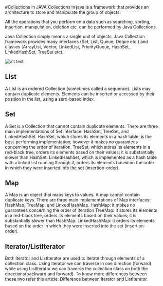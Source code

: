 #Collections in JAVA
Collections in java is a framework that provides an architecture to store and manipulate the group of objects.

All the operations that you perform on a data such as searching, sorting, insertion, manipulation, deletion etc. can be performed by Java Collections.

Java Collection simply means a single unit of objects. Java Collection framework provides many interfaces (Set, List, Queue, Deque etc.) and classes (ArrayList, Vector, LinkedList, PriorityQueue, HashSet, LinkedHashSet, TreeSet etc).

![alt text](http://pedrocardoso.eu/wp-content/uploads/2010/12/collectionsImpl.png)

## List
A List is an ordered Collection (sometimes called a sequence). Lists may contain duplicate elements. Elements can be inserted or accessed by their position in the list, using a zero-based index.
## Set
A Set is a Collection that cannot contain duplicate elements. There are three main implementations of Set interface: HashSet, TreeSet, and LinkedHashSet. HashSet, which stores its elements in a hash table, is the best-performing implementation; however it makes no guarantees concerning the order of iteration. TreeSet, which stores its elements in a red-black tree, orders its elements based on their values; it is substantially slower than HashSet. LinkedHashSet, which is implemented as a hash table with a linked list running through it, orders its elements based on the order in which they were inserted into the set (insertion-order).
## Map
A Map is an object that maps keys to values. A map cannot contain duplicate keys. There are three main implementations of Map interfaces: HashMap, TreeMap, and LinkedHashMap.
HashMap: it makes no guarantees concerning the order of iteration
TreeMap: It stores its elements in a red-black tree, orders its elements based on their values; it is substantially slower than HashMap.
LinkedHashMap: It orders its elements based on the order in which they were inserted into the set (insertion-order).
## Iterator/ListIterator
Both Iterator and ListIterator are used to iterate through elements of a collection class. Using Iterator we can traverse in one direction (forward) while using ListIterator we can traverse the collection class on both the directions(backward and forward). To know more differences between these two refer this article: Difference between Iterator and ListIterator.
